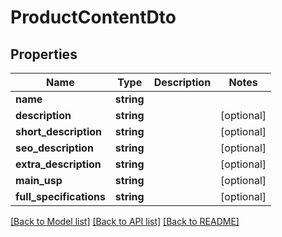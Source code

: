 # ProductContentDto

## Properties
Name | Type | Description | Notes
------------ | ------------- | ------------- | -------------
**name** | **string** |  | 
**description** | **string** |  | [optional] 
**short_description** | **string** |  | [optional] 
**seo_description** | **string** |  | [optional] 
**extra_description** | **string** |  | [optional] 
**main_usp** | **string** |  | [optional] 
**full_specifications** | **string** |  | [optional] 

[[Back to Model list]](../../README.md#documentation-for-models) [[Back to API list]](../../README.md#documentation-for-api-endpoints) [[Back to README]](../../README.md)

